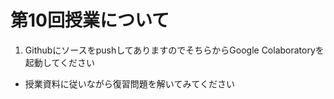 # 第10回授業について

1. GithubにソースをpushしてありますのでそちらからGoogle Colaboratoryを起動してください
- 授業資料に従いながら復習問題を解いてみてください
